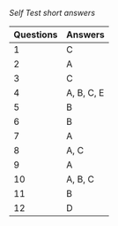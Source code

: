 *Self Test short answers*

Questions | Answers
----------|--------
1         | C
2         | A
3         | C
4         | A, B, C, E
5         | B
6         | B
7         | A
8         | A, C
9         | A
10        | A, B, C
11        | B
12        | D
